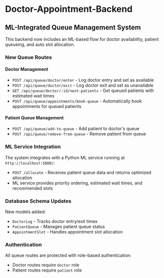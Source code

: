 # Doctor-Appointment-Backend

## ML-Integrated Queue Management System

This backend now includes an ML-based flow for doctor availability, patient queueing, and auto slot allocation.

### New Queue Routes

#### Doctor Management
- `POST /api/queue/doctor/enter` - Log doctor entry and set as available
- `POST /api/queue/doctor/exit` - Log doctor exit and set as unavailable
- `GET /api/queue/doctor/:id/next-patients` - Get queued patients with estimated wait times
- `POST /api/queue/appointments/book-queue` - Automatically book appointments for queued patients

#### Patient Queue Management
- `POST /api/queue/add-to-queue` - Add patient to doctor's queue
- `POST /api/queue/remove-from-queue` - Remove patient from queue

### ML Service Integration

The system integrates with a Python ML service running at `http://localhost:5000/`:
- `POST /allocate` - Receives patient queue data and returns optimized allocation
- ML service provides priority ordering, estimated wait times, and recommended slots

### Database Schema Updates

New models added:
- `DoctorLog` - Tracks doctor entry/exit times
- `PatientQueue` - Manages patient queue status
- `AppointmentSlot` - Handles appointment slot allocation

### Authentication

All queue routes are protected with role-based authentication:
- Doctor routes require `doctor` role
- Patient routes require `patient` role
